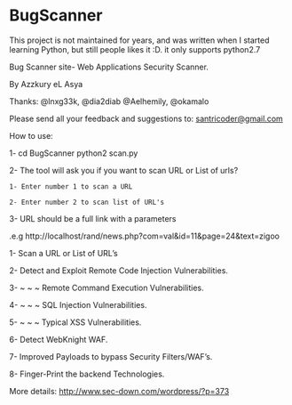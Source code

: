 BugScanner
========

This project is not maintained for years, and was written when I started learning Python, but still people likes it :D. it only supports python2.7


Bug Scanner site- Web Applications Security Scanner.

By Azzkury eL Asya

Thanks: @lnxg33k, @dia2diab @Aelhemily, @okamalo 

Please send all your feedback and suggestions to: santricoder@gmail.com

How to use:

1- cd BugScanner
   python2 scan.py

2- The tool will ask you if you want to scan URL or List of urls?

    1- Enter number 1 to scan a URL
    
    2- Enter number 2 to scan list of URL's
    
3- URL should be a full link with a parameters

.e.g http://localhost/rand/news.php?com=val&id=11&page=24&text=zigoo







1- Scan a URL or List of URL’s

2- Detect and Exploit Remote Code  Injection Vulnerabilities.

3- ~ ~ ~ Remote Command  Execution Vulnerabilities.

4- ~ ~ ~ SQL Injection Vulnerabilities.

5- ~ ~ ~ Typical XSS Vulnerabilities.

6- Detect WebKnight WAF.

7- Improved Payloads to bypass Security Filters/WAF’s.

8- Finger-Print the backend Technologies.

More details: http://www.sec-down.com/wordpress/?p=373
